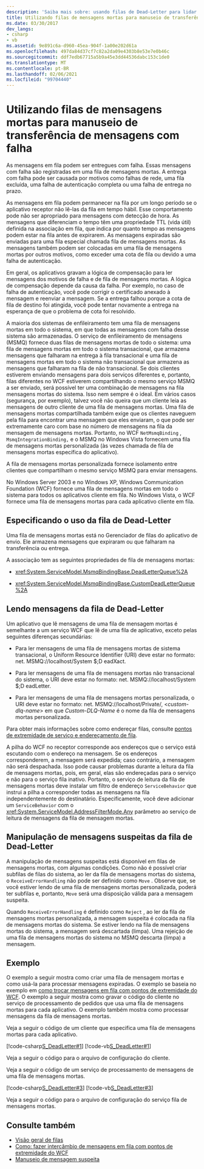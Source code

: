 ```yaml
---
description: 'Saiba mais sobre: usando filas de Dead-Letter para lidar com falhas de transferência de mensagens'
title: Utilizando filas de mensagens mortas para manuseio de transferência de mensagens com falha
ms.date: 03/30/2017
dev_langs:
- csharp
- vb
ms.assetid: 9e891c6a-d960-45ea-904f-1a00e202d61a
ms.openlocfilehash: 497da84d37cf7c82a2da09e4303b8e53e7e0b46c
ms.sourcegitcommit: ddf7edb67715a5b9a45e3dd44536dabc153c1de0
ms.translationtype: MT
ms.contentlocale: pt-BR
ms.lasthandoff: 02/06/2021
ms.locfileid: "99704440"
---
```

# <a name="using-dead-letter-queues-to-handle-message-transfer-failures"></a>Utilizando filas de mensagens mortas para manuseio de transferência de mensagens com falha

As mensagens em fila podem ser entregues com falha. Essas mensagens com falha são registradas em uma fila de mensagens mortas. A entrega com falha pode ser causada por motivos como falhas de rede, uma fila excluída, uma falha de autenticação completa ou uma falha de entrega no prazo.  
  
 As mensagens em fila podem permanecer na fila por um longo período se o aplicativo receptor não lê-las da fila em tempo hábil. Esse comportamento pode não ser apropriado para mensagens com detecção de hora. As mensagens que diferenciam o tempo têm uma propriedade TTL (vida útil) definida na associação em fila, que indica por quanto tempo as mensagens podem estar na fila antes de expirarem. As mensagens expiradas são enviadas para uma fila especial chamada fila de mensagens mortas. As mensagens também podem ser colocadas em uma fila de mensagens mortas por outros motivos, como exceder uma cota de fila ou devido a uma falha de autenticação.  
  
 Em geral, os aplicativos gravam a lógica de compensação para ler mensagens dos motivos de falha e de fila de mensagens mortas. A lógica de compensação depende da causa da falha. Por exemplo, no caso de falha de autenticação, você pode corrigir o certificado anexado à mensagem e reenviar a mensagem. Se a entrega falhou porque a cota de fila de destino foi atingida, você pode tentar novamente a entrega na esperança de que o problema de cota foi resolvido.  
  
 A maioria dos sistemas de enfileiramento tem uma fila de mensagens mortas em todo o sistema, em que todas as mensagens com falha desse sistema são armazenadas. O serviço de enfileiramento de mensagens (MSMQ) fornece duas filas de mensagens mortas de todo o sistema: uma fila de mensagens mortas em todo o sistema transacional, que armazena mensagens que falharam na entrega à fila transacional e uma fila de mensagens mortas em todo o sistema não transacional que armazena as mensagens que falharam na fila de não transacional. Se dois clientes estiverem enviando mensagens para dois serviços diferentes e, portanto, filas diferentes no WCF estiverem compartilhando o mesmo serviço MSMQ a ser enviado, será possível ter uma combinação de mensagens na fila mensagens mortas do sistema. Isso nem sempre é o ideal. Em vários casos (segurança, por exemplo), talvez você não queira que um cliente leia as mensagens de outro cliente de uma fila de mensagens mortas. Uma fila de mensagens mortas compartilhada também exige que os clientes naveguem pela fila para encontrar uma mensagem que eles enviaram, o que pode ser extremamente caro com base no número de mensagens na fila da mensagem de mensagens mortas. Portanto, no WCF `NetMsmqBinding` , `MsmqIntegrationBinding,` e o MSMQ no Windows Vista fornecem uma fila de mensagens mortas personalizada (às vezes chamada de fila de mensagens mortas específica do aplicativo).  
  
 A fila de mensagens mortas personalizada fornece isolamento entre clientes que compartilham o mesmo serviço MSMQ para enviar mensagens.  
  
 No Windows Server 2003 e no Windows XP, Windows Communication Foundation (WCF) fornece uma fila de mensagens mortas em todo o sistema para todos os aplicativos cliente em fila. No Windows Vista, o WCF fornece uma fila de mensagens mortas para cada aplicativo cliente em fila.  
  
## <a name="specifying-use-of-the-dead-letter-queue"></a>Especificando o uso da fila de Dead-Letter  

 Uma fila de mensagens mortas está no Gerenciador de filas do aplicativo de envio. Ele armazena mensagens que expiraram ou que falharam na transferência ou entrega.  
  
 A associação tem as seguintes propriedades de fila de mensagens mortas:  
  
- <xref:System.ServiceModel.MsmqBindingBase.DeadLetterQueue%2A>  
  
- <xref:System.ServiceModel.MsmqBindingBase.CustomDeadLetterQueue%2A>  
  
## <a name="reading-messages-from-the-dead-letter-queue"></a>Lendo mensagens da fila de Dead-Letter  

 Um aplicativo que lê mensagens de uma fila de mensagem mortas é semelhante a um serviço WCF que lê de uma fila de aplicativo, exceto pelas seguintes diferenças secundárias:  
  
- Para ler mensagens de uma fila de mensagens mortas de sistema transacional, o Uniform Resource Identifier (URI) deve estar no formato: net. MSMQ://localhost/System $;D eadXact.  
  
- Para ler mensagens de uma fila de mensagens mortas não transacional do sistema, o URI deve estar no formato: net. MSMQ://localhost/System $;D eadLetter.  
  
- Para ler mensagens de uma fila de mensagens mortas personalizada, o URI deve estar no formato: net. MSMQ://localhost/Private/, \<*custom-dlq-name*> em que *Custom-DLQ-Name* é o nome da fila de mensagens mortas personalizada.  
  
 Para obter mais informações sobre como endereçar filas, consulte [pontos de extremidade de serviço e endereçamento de fila](service-endpoints-and-queue-addressing.md).  
  
 A pilha do WCF no receptor corresponde aos endereços que o serviço está escutando com o endereço na mensagem. Se os endereços corresponderem, a mensagem será expedida; caso contrário, a mensagem não será despachada. Isso pode causar problemas durante a leitura da fila de mensagens mortas, pois, em geral, elas são endereçadas para o serviço e não para o serviço fila inativo. Portanto, o serviço de leitura da fila de mensagens mortas deve instalar um filtro de endereço `ServiceBehavior` que instrui a pilha a corresponder todas as mensagens na fila independentemente do destinatário. Especificamente, você deve adicionar um `ServiceBehavior` com o <xref:System.ServiceModel.AddressFilterMode.Any> parâmetro ao serviço de leitura de mensagens da fila de mensagem mortas.  
  
## <a name="poison-message-handling-from-the-dead-letter-queue"></a>Manipulação de mensagens suspeitas da fila de Dead-Letter  

 A manipulação de mensagens suspeitas está disponível em filas de mensagens mortas, com algumas condições. Como não é possível criar subfilas de filas do sistema, ao ler da fila de mensagens mortas do sistema, o `ReceiveErrorHandling` não pode ser definido como `Move` . Observe que, se você estiver lendo de uma fila de mensagens mortas personalizada, poderá ter subfilas e, portanto, `Move` será uma disposição válida para a mensagem suspeita.  
  
 Quando `ReceiveErrorHandling` é definido como `Reject` , ao ler da fila de mensagens mortas personalizada, a mensagem suspeita é colocada na fila de mensagens mortas do sistema. Se estiver lendo na fila de mensagens mortas do sistema, a mensagem será descartada (limpa). Uma rejeição de uma fila de mensagens mortas do sistema no MSMQ descarta (limpa) a mensagem.  
  
## <a name="example"></a>Exemplo  

 O exemplo a seguir mostra como criar uma fila de mensagem mortas e como usá-la para processar mensagens expiradas. O exemplo se baseia no exemplo em [como trocar mensagens em fila com pontos de extremidade do WCF](how-to-exchange-queued-messages-with-wcf-endpoints.md). O exemplo a seguir mostra como gravar o código do cliente no serviço de processamento de pedidos que usa uma fila de mensagens mortas para cada aplicativo. O exemplo também mostra como processar mensagens da fila de mensagens mortas.  
  
 Veja a seguir o código de um cliente que especifica uma fila de mensagens mortas para cada aplicativo.  
  
 [!code-csharp[S_DeadLetter#1](../../../../samples/snippets/csharp/VS_Snippets_CFX/s_deadletter/cs/client.cs#1)]
 [!code-vb[S_DeadLetter#1](../../../../samples/snippets/visualbasic/VS_Snippets_CFX/s_deadletter/vb/client.vb#1)]  
  
 Veja a seguir o código para o arquivo de configuração do cliente.  

 Veja a seguir o código de um serviço de processamento de mensagens de uma fila de mensagens mortas.  
  
 [!code-csharp[S_DeadLetter#3](../../../../samples/snippets/csharp/VS_Snippets_CFX/s_deadletter/cs/dlservice.cs#3)]
 [!code-vb[S_DeadLetter#3](../../../../samples/snippets/visualbasic/VS_Snippets_CFX/s_deadletter/vb/dlservice.vb#3)]  
  
 Veja a seguir o código para o arquivo de configuração do serviço fila de mensagens mortas.  

## <a name="see-also"></a>Consulte também

- [Visão geral de filas](queues-overview.md)
- [Como: fazer intercâmbio de mensagens em fila com pontos de extremidade do WCF](how-to-exchange-queued-messages-with-wcf-endpoints.md)
- [Manuseio de mensagem suspeita](poison-message-handling.md)
